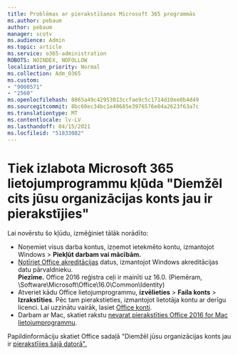 ```yaml
---
title: Problēmas ar pierakstīšanos Microsoft 365 programmās
ms.author: pebaum
author: pebaum
manager: scotv
ms.audience: Admin
ms.topic: article
ms.service: o365-administration
ROBOTS: NOINDEX, NOFOLLOW
localization_priority: Normal
ms.collection: Adm_O365
ms.custom:
- "9000571"
- "2560"
ms.openlocfilehash: 8065a49c42953013ccfae9c5c1714d10ee0b4d49
ms.sourcegitcommit: 8bc60ec34bc1e40685e3976576e04a2623f63a7c
ms.translationtype: MT
ms.contentlocale: lv-LV
ms.lasthandoff: 04/15/2021
ms.locfileid: "51833082"
---
```

# <a name="fixing-the-microsoft-365-apps-sorry-another-account-from-your-organization-is-already-signed-in-message"></a>Tiek izlabota Microsoft 365 lietojumprogrammu kļūda "Diemžēl cits jūsu organizācijas konts jau ir pierakstījies"

Lai novērstu šo kļūdu, izmēģiniet tālāk norādīto:

- Noņemiet visus darba kontus, izņemot ietekmēto kontu, izmantojot Windows > **Piekļūt darbam vai mācībām.**
- [Notīriet Office akreditācijas](https://docs.microsoft.com/office/troubleshoot/error-messages/another-account-already-signed-in#step-3-clear-cached-credentials-on-the-computer) datus, izmantojot Windows akreditācijas datu pārvaldnieku.<br/>
    **Piezīme.** Office 2016 reģistra ceļi ir mainīti uz 16.0. (Piemēram, \Software\Microsoft\Office\16.0\Common\Identity\)
- Atveriet kādu Office lietojumprogrammu, **izvēlieties**  >  **Faila konts**  >  **Izrakstīties**. Pēc tam pierakstieties, izmantojot lietotāja kontu ar derīgu licenci. Lai uzzinātu vairāk, lasiet [Office konti](https://support.office.com/article/accounts-in-office-628ea040-f265-49de-b986-be09c3ebf8a9).
- Darbam ar Mac, skatiet rakstu [nevarat pierakstīties Office 2016 for Mac lietojumprogrammu](https://docs.microsoft.com/office365/troubleshoot/authentication/sign-in-to-office-2016-for-mac-fail).

Papildinformāciju skatiet Office sadaļā "Diemžēl jūsu organizācijas konts jau ir [pierakstījies šajā datorā".](https://docs.microsoft.com/office/troubleshoot/error-messages/another-account-already-signed-in)